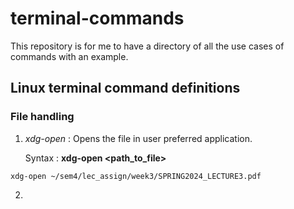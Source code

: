 # terminal-commands
This repository is for me to have a directory of all the use cases of commands with an example.

## Linux terminal command definitions
### File handling
1. *xdg-open* : Opens the file in user preferred application.

    Syntax : **xdg-open <path_to_file>**

```
xdg-open ~/sem4/lec_assign/week3/SPRING2024_LECTURE3.pdf
```

2. 



